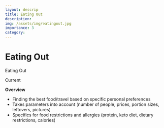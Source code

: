 ```yaml
---
layout: descrip
title: Eating Out
description:
img: /assets/img/eatingout.jpg
importance: 3
category:
---
```


# Eating Out

<div class="row">
    <div class="col-sm mt-3 mt-md-0">
        <img class="img-fluid rounded z-depth-1" src="{{ '/assets/img/eatingout.jpg' | relative_url }}" alt="" title="eating out"/>
    </div>
</div>
<div class="caption">
    Eating Out
</div>

Current

**Overview**

- Finding the best food/travel based on specific personal preferences
- Takes parameters into account (number of people, prices, portion sizes, leftovers, pictures)
- Specifics for food restrictions and allergies (protein, keto diet, dietary restrictions, calories)
